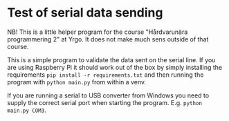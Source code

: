 # Test of serial data sending

NB! This is a little helper program for the course "Hårdvarunära programmering
2" at Yrgo. It does not make much sens outside of that course.

This is a simple program to validate the data sent on the serial line. If you
are using Raspberry Pi it should work out of the box by simply installing the
requirements `pip install -r requirements.txt` and then running the program with
`python main.py` from within a venv.

If you are running a serial to USB converter from Windows you need to supply
the correct serial port when starting the program. E.g. `python main.py COM3`.
